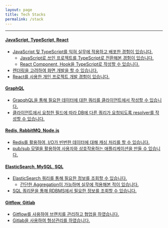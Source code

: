 ```yaml
---
layout: page
title: Tech Stacks
permalink: /stack
---
```


<a frameborder="0" data-theme="light" data-layers="1,2,3,4" data-stack-embed="true" href="https://embed.stackshare.io/stacks/embed/4e1ad1ba25c86ddba7397066ed011f"/><script async src="https://cdn1.stackshare.io/javascripts/client-code.js" charset="utf-8"></script>

---
#### JavaScript, TypeScript, React

- JavaScript 및 TypeScript를 익혀 실무에 적용하고 배포한 경험이 있습니다.
    - JavaScript로 쓰인 프로젝트를 TypeScript로 전환해본 경험이 있습니다.
    - React Component, Hook을 TypeScript로 작성할 수 있습니다.
- 렌더링을 고려하여 화면 개발을 할 수 있습니다.
- React를 사용한 개인 프로젝트 개발 경험이 있습니다.

#### GraphQL

- GrapqhQL을 통해 필요한 데이터에 대한 쿼리를 클라이언트에서 작성할 수 있습니다.
- 클라이언트에서 요청한 필드에 따라 DB에 다른 쿼리가 요청되도록 resolver를 작성할 수 있습니다.

#### Redis, RabbitMQ, Node.js

- Redis를 활용하여, I/O가 빈번한 데이터에 대해 캐싱 처리를 할 수 있습니다.
- pub/sub 모델을 활용하여 사용자와 상호작용하는 애플리케이션을 만들 수 있습니다.

#### ElasticSearch, MySQL, SQL

- ElasticSearch 쿼리를 통해 필요한 정보를 조회할 수 있습니다.
  - 간단한 Aggregation이 가능하며 실무에 적용해본 적이 있습니다.
- SQL 쿼리문을 통해 RDBMS에서 필요한 정보를 조회할 수 있습니다.

#### Gitflow, Gitlab

- Gitflow를 사용하여 브랜치를 관리하고 협업을 하였습니다.
- Gitlab을 사용하여 형상관리를 하였습니다.


